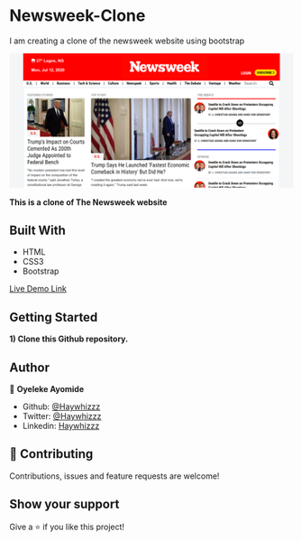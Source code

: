 # Newsweek-Clone
I am creating a clone of the newsweek website using bootstrap

![screenshot](./assets/img/screenshot.png)

**This is a clone of The Newsweek website**

## Built With

- HTML
- CSS3
- Bootstrap

[Live Demo Link](https://pensive-brattain-513587.netlify.app/)

## Getting Started

**1) Clone this Github repository.**

## Author

👤 **Oyeleke Ayomide**

- Github: [@Haywhizzz](https://github.com/Haywhizzz )
- Twitter: [@Haywhizzz](https://twitter.com/Haywhizzz)
- Linkedin: [Haywhizzz](https://www.linkedin.com/in/oyeleke-ayomide-b962421a6/)

## 🤝 Contributing

Contributions, issues and feature requests are welcome!

## Show your support

Give a ⭐️ if you like this project!